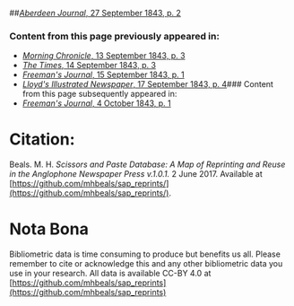 ##[*Aberdeen Journal*, 27 September 1843, p. 2](https://mhbeals.github.io/sap_html/Aberdeen-Journal/Aberdeen-Journal-27-September-1843-p-2)

### Content from this page previously appeared in:
+ [*Morning Chronicle*, 13 September 1843, p. 3](https://mhbeals.github.io/sap_html/Morning-Chronicle/Morning-Chronicle-13-September-1843-p-3)
+ [*The Times*, 14 September 1843, p. 3](https://mhbeals.github.io/sap_html/The-Times/The-Times-14-September-1843-p-3)
+ [*Freeman's Journal*, 15 September 1843, p. 1](https://mhbeals.github.io/sap_html/Freeman's-Journal/Freeman's-Journal-15-September-1843-p-1)
+ [*Lloyd's Illustrated Newspaper*, 17 September 1843, p. 4](https://mhbeals.github.io/sap_html/Lloyd's-Illustrated-Newspaper/Lloyd's-Illustrated-Newspaper-17-September-1843-p-4)### Content from this page subsequently appeared in:
+ [*Freeman's Journal*, 4 October 1843, p. 1](https://mhbeals.github.io/sap_html/Freeman's-Journal/Freeman's-Journal-4-October-1843-p-1)
                    
# Citation: 

Beals. M. H. *Scissors and Paste Database: A Map of Reprinting and Reuse in the Anglophone Newspaper Press v.1.0.1.* 2 June 2017. Available at [https://github.com/mhbeals/sap_reprints/](https://github.com/mhbeals/sap_reprints/). 
                    
# Nota Bona

Bibliometric data is time consuming to produce but benefits us all. Please remember to cite or acknowledge this and any other bibliometric data you use in your research. All data is available CC-BY 4.0 at [https://github.com/mhbeals/sap_reprints](https://github.com/mhbeals/sap_reprints)
